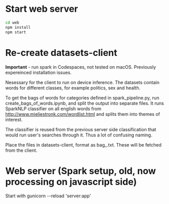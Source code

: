 # Start web server

```bash
cd web
npm install
npm start
```

# Re-create datasets-client

**Important** - run spark in Codespaces, not tested on macOS. Previously expereinced installation issues.

Nesessary for the client to run on device inference. The datasets contain words for different classes, for example politics, sex and health.

To get the bags of words for categories defined in spark_pipeline.py, run create_bags_of_words.ipynb, and split the output into separate files. It runs SparkNLP classifier on all english words from http://www.mieliestronk.com/wordlist.html and splits them into themes of interest.

The classifier is reused from the previous server side classification that would run user's searches through it. Thus a lot of confusing naming.

Place the files in datasets-client, format as bag\_<topic>.txt. These will be fetched from the client.

# Web server (Spark setup, old, now processing on javascript side)

Start with
gunicorn --reload 'server:app'
